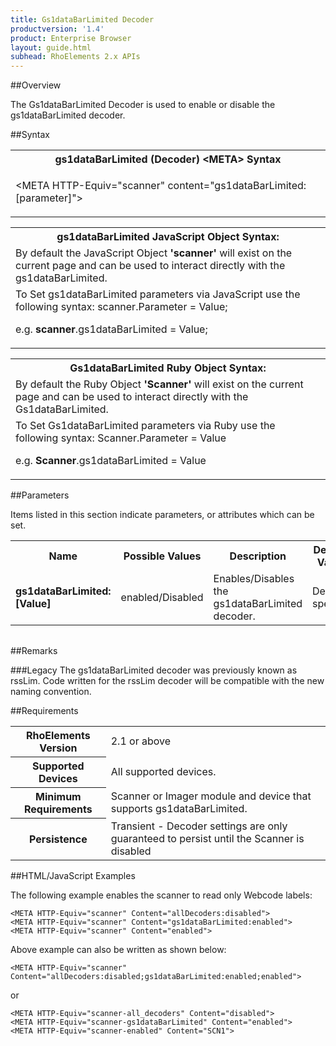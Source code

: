```yaml
---
title: Gs1dataBarLimited Decoder
productversion: '1.4'
product: Enterprise Browser
layout: guide.html
subhead: RhoElements 2.x APIs
---
```


##Overview

The Gs1dataBarLimited Decoder is used to enable or disable the gs1dataBarLimited decoder.

##Syntax

<table class="re-table"><tr><th class="tableHeading">gs1dataBarLimited (Decoder) &lt;META&gt; Syntax
</th></tr><tr><td class="clsSyntaxCells clsOddRow"><p>&lt;META HTTP-Equiv="scanner" content="gs1dataBarLimited:[parameter]"&gt;</p></td></tr></table>
<table class="re-table"><tr><th class="tableHeading">gs1dataBarLimited JavaScript Object Syntax:</th></tr><tr><td class="clsSyntaxCells clsOddRow">
By default the JavaScript Object <b>'scanner'</b> will exist on the current page and can be used to interact directly with the gs1dataBarLimited.
</td></tr><tr><td class="clsSyntaxCells clsEvenRow">
To Set gs1dataBarLimited parameters via JavaScript use the following syntax: scanner.Parameter = Value;
<P />e.g. <b>scanner</b>.gs1dataBarLimited = Value;
</td></tr></table>
<table class="re-table"><tr><th class="tableHeading">Gs1dataBarLimited Ruby Object Syntax:</th></tr><tr><td class="clsSyntaxCells clsOddRow">
By default the Ruby Object <b>'Scanner'</b> will exist on the current page and can be used to interact directly with the Gs1dataBarLimited.
</td></tr><tr><td class="clsSyntaxCells clsEvenRow">
To Set Gs1dataBarLimited parameters via Ruby use the following syntax: Scanner.Parameter = Value
<P />e.g. <b>Scanner</b>.gs1dataBarLimited = Value
</td></tr></table>



##Parameters


Items listed in this section indicate parameters, or attributes which can be set.
<table class="re-table"><col width="20%" /><col width="20%" /><col width="38%" /><col width="22%" /><tr><th class="tableHeading">Name</th><th class="tableHeading">Possible Values</th><th class="tableHeading">Description</th><th class="tableHeading">Default Value</th></tr><tr><td class="clsSyntaxCells clsOddRow"><b>gs1dataBarLimited:[Value]
</b></td><td class="clsSyntaxCells clsOddRow">enabled/Disabled</td><td class="clsSyntaxCells clsOddRow">Enables/Disables the gs1dataBarLimited decoder.</td><td class="clsSyntaxCells clsOddRow">Device specific</td></tr></table>
<table class="re-table"><col width="78%" /><col width="8%" /><col width="1%" /><col width="5%" /><col width="1%" /><col width="5%" /><col width="2%" /></table>




##Remarks


###Legacy
The gs1dataBarLimited decoder was previously known as rssLim. Code written for the rssLim decoder will be compatible with the new naming convention.




##Requirements

<table class="re-table"><tr><th class="tableHeading">RhoElements Version</th><td class="clsSyntaxCell clsEvenRow">2.1 or above
</td></tr><tr><th class="tableHeading">Supported Devices</th><td class="clsSyntaxCell clsOddRow">All supported devices.</td></tr><tr><th class="tableHeading">Minimum Requirements</th><td class="clsSyntaxCell clsOddRow">Scanner or Imager module and device that supports gs1dataBarLimited.</td></tr><tr><th class="tableHeading">Persistence</th><td class="clsSyntaxCell clsEvenRow">Transient - Decoder settings are only guaranteed to persist until the Scanner is disabled</td></tr></table>


##HTML/JavaScript Examples

The following example enables the scanner to read only Webcode labels:

	<META HTTP-Equiv="scanner" Content="allDecoders:disabled">
	<META HTTP-Equiv="scanner" Content="gs1dataBarLimited:enabled">
	<META HTTP-Equiv="scanner" Content="enabled">
	
Above example can also be written as shown below:

	<META HTTP-Equiv="scanner" Content="allDecoders:disabled;gs1dataBarLimited:enabled;enabled">
	
or

	<META HTTP-Equiv="scanner-all_decoders" Content="disabled">
	<META HTTP-Equiv="scanner-gs1dataBarLimited" Content="enabled">
	<META HTTP-Equiv="scanner-enabled" Content="SCN1">
	





